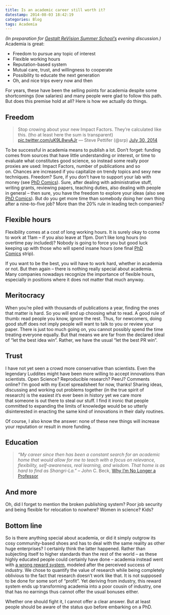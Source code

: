 ```yaml
---
title: Is an academic career still worth it?
datestamp: 2014-08-03 18:42:19
categories: Blog
tags: Academia
---
```


*(In preparation for [Gestalt ReVision Summer School’s](http://gestaltrevision.be/en/events/upcoming/97-events/summerschool-2014/604) evening discussion.)* Academia is great:

-   Freedom to pursue any topic of interest
-   Flexible working hours
-   Reputation-based system
-   Mutual care, trust, and willingness to cooperate
-   Possibility to educate the next generation
-   Oh, and nice trips every now and then

For years, these have been the selling points for academia despite some shortcomings (low salaries) and many people were glad to follow this path. But does this premise hold at all? Here is how we actually do things.

Freedom
-------

> Stop crowing about your new Impact Factors. They’re calculated like this. (tho at least here the sum is transparent) [pic.twitter.com/uK9L8wvAJr](http://t.co/uK9L8wvAJr) — Steve Pettifer (@srp) [July 30, 2014](https://twitter.com/srp/statuses/494436649213128704)

To be successful in academia means to publish a lot. Don’t forget: funding comes from sources that have little understanding or interest, or time to evaluate what constitutes good science, so instead some really poor proxies are used: Impact Factors, number of publications and so on. Chances are increased if you capitalize on trendy topics and sexy new techniques. Freedom? Sure, if you don’t have to support your lab with money (see [PhD Comics](http://www.phdcomics.com/comics/archive.php?comicid=1436)). Sure, after dealing with administrative stuff, writing grants, reviewing papers, teaching duties, also dealing with people in general – then sure, you have the freedom to explore your ideas (also see [PhD Comics](http://www.phdcomics.com/comics/archive.php?comicid=1060)). But do you get more time than somebody doing her own thing after a nine-to-five job? More than the 20% rule in leading tech companies?

Flexible hours
--------------

Flexibility comes at a cost of long working hours. It is surely okay to come to work at 11am – if you also leave at 11pm. Don’t like long hours (no overtime pay included)? Nobody is going to force you but good luck keeping up with those who will spend insane hours (one final [PhD Comics](http://phdcomics.com/comics/archive.php?comicid=1729) strip).

If you want to be the best, you will have to work hard, whether in academia or not. But then again – there is nothing really special about academia. Many companies nowadays recognize the importance of flexible hours, especially in positions where it does not matter that much anyway.

Meritocracy
-----------

When you’re piled with thousands of publications a year, finding the ones that matter is hard. So you will end up choosing what to read. A good rule of thumb: read people you know, ignore the rest. Thus, for newcomers, doing good stuff does not imply people will want to talk to you or review your paper. There is just too much going on, you cannot possibly spend the time treating everyone equally. But that means we are far from the declared ideal of “let the best idea win”. Rather, we have the usual “let the best PR win”.

Trust
-----

I have not yet seen a crowd more conservative than scientists. Even the legendary Luddites might have been more willing to accept innovations than scientists. Open Science? Reproducible research? PeerJ? Comments online? I’m good with my Excel spreadsheet for now, thanks! Sharing ideas, discussing and working out problems together (in the true spirit of research) is the easiest it’s ever been in history yet we care more that someone is out there to steal our stuff. I find it ironic that people committed to expanding the limits of knowledge would be so utterly disinterested in enacting the same kind of innovations in their daily routines.

Of course, I also know the answer: none of these new things will increase your reputation or result in more funding.

Education
---------

> *“My career since then has been a constant search for an academic home that would allow for me to teach with a focus on relevance, flexibility, self-awareness, real learning, and wisdom. That home is as hard to find as Shangri-La.”* – John C. Beck, [Why I’m No Longer a Professor](http://johncbeck.tumblr.com/post/89890392397/why-im-no-longer-a-professor)

And more
--------

Oh, did I forget to mention the broken publishing system? Poor job security and being flexible for relocation to nowhere? Women in science? Kids?

Bottom line
-----------

So is there anything special about academia, or did it simply outgrow its cosy community-based shoes and has to deal with the same reality as other huge enterprises? I certainly think the latter happened. Rather than subjecting itself to higher standards than the rest of the world – as these highly educated people could certainly have done – academia instead went with [a wrong reward system](http://klab.lt/blog/occupy-science-until-it-bursts-open/), modeled after the perceived success of industry. We chose to quantify the value of research while being completely oblivious to the fact that research doesn’t work like that. It is not supposed to be done for some sort of “profit”. Yet deriving from industry, this reward system ends up transforming academia into a poor cousin of industry, one that has no earnings thus cannot offer the usual bonuses either.

Whether one should fight it, I cannot offer a clear answer. But at least people should be aware of the status quo before embarking on a PhD.
